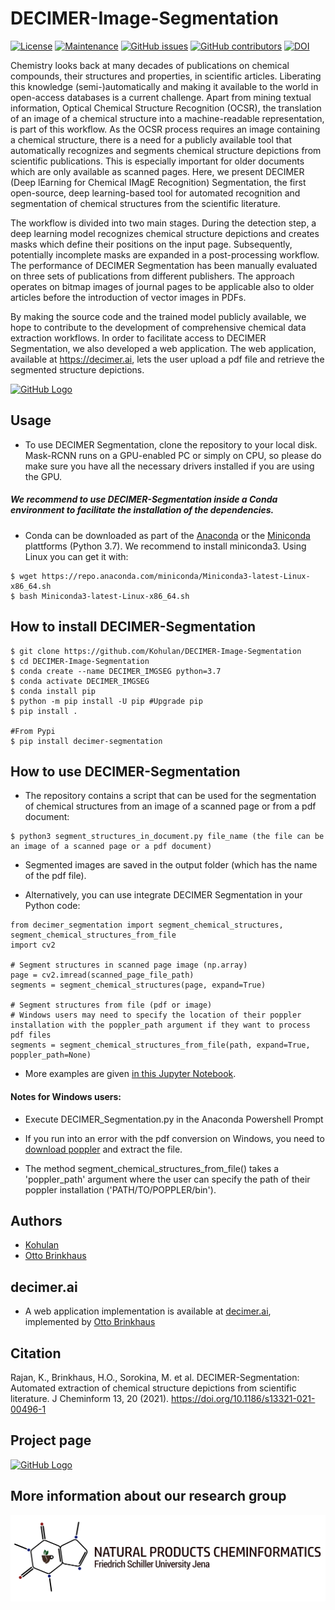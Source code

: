 # DECIMER-Image-Segmentation
[![License](https://img.shields.io/badge/License-MIT%202.0-blue.svg)](https://opensource.org/licenses/MIt)
[![Maintenance](https://img.shields.io/badge/Maintained%3F-yes-blue.svg)](https://GitHub.com/Kohulan/DECIMER-Image-Segmentation/graphs/commit-activity)
[![GitHub issues](https://img.shields.io/github/issues/Kohulan/DECIMER-Image-Segmentation.svg)](https://GitHub.com/Kohulan/DECIMER-Image-Segmentation/issues/)
[![GitHub contributors](https://img.shields.io/github/contributors/Kohulan/DECIMER-Image-Segmentation.svg)](https://GitHub.com/Kohulan/DECIMER-Image-Segmentation/graphs/contributors/)
[![DOI](https://zenodo.org/badge/268631290.svg)](https://zenodo.org/badge/latestdoi/268631290)

Chemistry looks back at many decades of publications on chemical compounds, their structures and properties, in scientific articles. Liberating this knowledge (semi-)automatically and making it available to the world in open-access databases is a current challenge. Apart from mining textual information, Optical Chemical Structure Recognition (OCSR), the translation of an image of a chemical structure into a machine-readable representation, is part of this workflow. As the OCSR process requires an image containing a chemical structure, there is a need for a publicly available tool that automatically recognizes and segments chemical structure depictions from scientific publications. This is especially important for older documents which are only available as scanned pages. Here, we present DECIMER (Deep lEarning for Chemical IMagE Recognition) Segmentation, the first open-source, deep learning-based tool for automated recognition and segmentation of chemical structures from the scientific literature.

The workflow is divided into two main stages. During the detection step, a deep learning model recognizes chemical structure depictions and creates masks which define their positions on the input page. Subsequently, potentially incomplete masks are expanded in a post-processing workflow. The performance of DECIMER Segmentation has been manually evaluated on three sets of publications from different publishers. The approach operates on bitmap images of journal pages to be applicable also to older articles before the introduction of vector images in PDFs. 

By making the source code and the trained model publicly available, we hope to contribute to the development of comprehensive chemical data extraction workflows. In order to facilitate access to DECIMER Segmentation, we also developed a web application. The web application, available at https://decimer.ai, lets the user upload a pdf file and retrieve the segmented structure depictions.

[![GitHub Logo](https://github.com/Kohulan/DECIMER-Image-Segmentation/blob/master/Validation/Abstract1.png)](https://decimer.ai)

## Usage
-  To use DECIMER Segmentation, clone the repository to your local disk. Mask-RCNN runs on a GPU-enabled PC or simply on CPU, so please do make sure you have all the necessary drivers installed if you are using the GPU.

##### We recommend to use DECIMER-Segmentation inside a Conda environment to facilitate the installation of the dependencies.
- Conda can be downloaded as part of the [Anaconda](https://www.anaconda.com/) or the [Miniconda](https://conda.io/en/latest/miniconda.html) plattforms (Python 3.7). We recommend to install miniconda3. Using Linux you can get it with:
```
$ wget https://repo.anaconda.com/miniconda/Miniconda3-latest-Linux-x86_64.sh
$ bash Miniconda3-latest-Linux-x86_64.sh
```
## How to install DECIMER-Segmentation

```
$ git clone https://github.com/Kohulan/DECIMER-Image-Segmentation
$ cd DECIMER-Image-Segmentation
$ conda create --name DECIMER_IMGSEG python=3.7
$ conda activate DECIMER_IMGSEG
$ conda install pip
$ python -m pip install -U pip #Upgrade pip
$ pip install .

#From Pypi
$ pip install decimer-segmentation
```
## How to use DECIMER-Segmentation
- The repository contains a script that can be used for the segmentation of chemical structures from an image of a scanned page or from a pdf document:
```
$ python3 segment_structures_in_document.py file_name (the file can be an image of a scanned page or a pdf document) 
```
- Segmented images are saved in the output folder (which has the name of the pdf file).

- Alternatively, you can use integrate DECIMER Segmentation in your Python code:
```
from decimer_segmentation import segment_chemical_structures, segment_chemical_structures_from_file
import cv2

# Segment structures in scanned page image (np.array)
page = cv2.imread(scanned_page_file_path)
segments = segment_chemical_structures(page, expand=True)

# Segment structures from file (pdf or image)
# Windows users may need to specify the location of their poppler installation with the poppler_path argument if they want to process pdf files
segments = segment_chemical_structures_from_file(path, expand=True, poppler_path=None)

```

- More examples are given [in this Jupyter Notebook](https://github.com/Kohulan/DECIMER-Image-Segmentation/blob/master/DECIMER_Segmentation_notebook.ipynb).

#### Notes for Windows users:

- Execute DECIMER_Segmentation.py in the Anaconda Powershell Prompt


- If you run into an error with the pdf conversion on Windows, you need to [download poppler](http://blog.alivate.com.au/poppler-windows/) and extract the file.
- The method segment_chemical_structures_from_file() takes a 'poppler_path' argument where the user can specify the path of their poppler installation ('PATH/TO/POPPLER/bin').




  
  
## Authors 
- [Kohulan](https://github.com/Kohulan)
- [Otto Brinkhaus](https://github.com/OBrink)

## decimer.ai

- A web application implementation is available at [decimer.ai](https://decimer.ai), implemented by [Otto Brinkhaus](https://github.com/OBrink)

## Citation
Rajan, K., Brinkhaus, H.O., Sorokina, M. et al. DECIMER-Segmentation: Automated extraction of chemical structure depictions from scientific literature. J Cheminform 13, 20 (2021). https://doi.org/10.1186/s13321-021-00496-1

## Project page

[![GitHub Logo](https://github.com/Kohulan/DECIMER-Image-to-SMILES/raw/master/assets/DECIMER.gif)](https://kohulan.github.io/Decimer-Official-Site/)
## More information about our research group

[![GitHub Logo](https://github.com/Kohulan/DECIMER-Image-to-SMILES/blob/master/assets/CheminfGit.png?raw=true)](https://cheminf.uni-jena.de)
